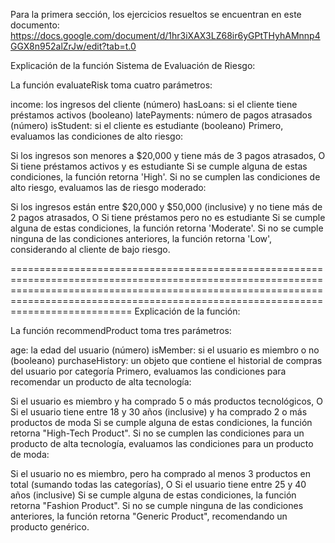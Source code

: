 Para la primera sección, los ejercicios resueltos se encuentran en este documento: https://docs.google.com/document/d/1hr3iXAX3LZ68ir6yGPtTHyhAMnnp4GGX8n952alZrJw/edit?tab=t.0


Explicación de la función Sistema de Evaluación de Riesgo:

La función evaluateRisk toma cuatro parámetros:

income: los ingresos del cliente (número)
hasLoans: si el cliente tiene préstamos activos (booleano)
latePayments: número de pagos atrasados (número)
isStudent: si el cliente es estudiante (booleano)
Primero, evaluamos las condiciones de alto riesgo:

Si los ingresos son menores a $20,000 y tiene más de 3 pagos atrasados, O
Si tiene préstamos activos y es estudiante Si se cumple alguna de estas condiciones, la función retorna 'High'.
Si no se cumplen las condiciones de alto riesgo, evaluamos las de riesgo moderado:

Si los ingresos están entre $20,000 y $50,000 (inclusive) y no tiene más de 2 pagos atrasados, O
Si tiene préstamos pero no es estudiante Si se cumple alguna de estas condiciones, la función retorna 'Moderate'.
Si no se cumple ninguna de las condiciones anteriores, la función retorna 'Low', considerando al cliente de bajo riesgo.

=============================================================================================================================================================================================================================================
Explicación de la función:

La función recommendProduct toma tres parámetros:

age: la edad del usuario (número)
isMember: si el usuario es miembro o no (booleano)
purchaseHistory: un objeto que contiene el historial de compras del usuario por categoría
Primero, evaluamos las condiciones para recomendar un producto de alta tecnología:

Si el usuario es miembro y ha comprado 5 o más productos tecnológicos, O
Si el usuario tiene entre 18 y 30 años (inclusive) y ha comprado 2 o más productos de moda Si se cumple alguna de estas condiciones, la función retorna "High-Tech Product".
Si no se cumplen las condiciones para un producto de alta tecnología, evaluamos las condiciones para un producto de moda:

Si el usuario no es miembro, pero ha comprado al menos 3 productos en total (sumando todas las categorías), O
Si el usuario tiene entre 25 y 40 años (inclusive) Si se cumple alguna de estas condiciones, la función retorna "Fashion Product".
Si no se cumple ninguna de las condiciones anteriores, la función retorna "Generic Product", recomendando un producto genérico.
